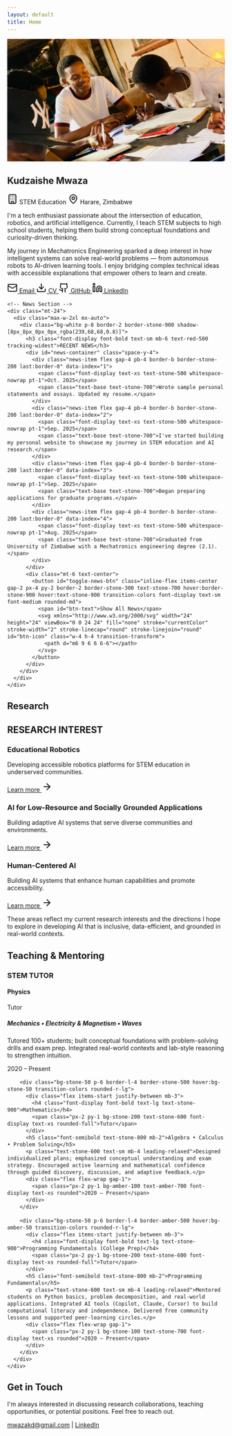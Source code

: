 ```yaml
---
layout: default
title: Home
---
```


<!-- Hero Section - Exact jerrygao.me layout -->
<section id="about" class="pt-32 pb-20 px-8">
  <div class="max-w-5xl mx-auto">
    <div class="grid md:grid-cols-12 gap-x-12 gap-y-8 items-start">
      <!-- Left Column - Avatar -->
      <div class="md:col-span-4">
        <div class="sticky top-28">
          <img src="/assets/images/tutor5.jpg" alt="A portrait of Kudzaishe Mwaza" class="rounded-lg shadow-xl w-full border-4 border-white">
        </div>
      </div>
      <!-- Right Column - Main Info -->
      <div class="md:col-span-8">
        <h1 class="text-6xl md:text-7xl font-bold mb-4 leading-none">Kudzaishe Mwaza</h1>
        <div class="flex flex-wrap items-center gap-x-6 gap-y-2 text-stone-600 mb-8">
          <span class="flex items-center gap-2">
            <svg xmlns="http://www.w3.org/2000/svg" width="24" height="24" viewBox="0 0 24 24" fill="none" stroke="currentColor" stroke-width="2" stroke-linecap="round" stroke-linejoin="round" class="w-4 h-4">
              <path d="M12 10h.01"></path>
              <path d="M12 14h.01"></path>
              <path d="M12 6h.01"></path>
              <path d="M16 10h.01"></path>
              <path d="M16 14h.01"></path>
              <path d="M16 6h.01"></path>
              <path d="M8 10h.01"></path>
              <path d="M8 14h.01"></path>
              <path d="M8 6h.01"></path>
              <path d="M9 22v-3a1 1 0 0 1 1-1h4a1 1 0 0 1 1 1v3"></path>
              <rect x="4" y="2" width="16" height="20" rx="2"></rect>
            </svg>
            <span class="font-display text-sm">STEM Education</span>
          </span>
          <span class="flex items-center gap-2">
            <svg xmlns="http://www.w3.org/2000/svg" width="24" height="24" viewBox="0 0 24 24" fill="none" stroke="currentColor" stroke-width="2" stroke-linecap="round" stroke-linejoin="round" class="w-4 h-4">
              <path d="M20 10c0 4.993-5.539 10.193-7.399 11.799a1 1 0 0 1-1.202 0C9.539 20.193 4 14.993 4 10a8 8 0 0 1 16 0"></path>
              <circle cx="12" cy="10" r="3"></circle>
            </svg>
            <span class="font-display text-sm">Harare, Zimbabwe</span>
          </span>
        </div>
        <div class="prose prose-lg prose-stone max-w-none">
          <p class="mb-2">
            I'm a tech enthusiast passionate about the intersection of education, robotics, and artificial intelligence. Currently, I teach STEM subjects to high school students, helping them build strong conceptual foundations and curiosity-driven thinking.
          </p>
          <p>
            My journey in Mechatronics Engineering sparked a deep interest in how intelligent systems can solve real-world problems — from autonomous robots to AI-driven learning tools. I enjoy bridging complex technical ideas with accessible explanations that empower others to learn and create.
          </p>
        </div>
        <div class="flex flex-wrap gap-4 mt-10">
          <a id="email-btn" href="mailto:mwazakd@gmail.com" data-email="mwazakd@gmail.com" class="inline-flex items-center gap-2 px-5 py-2.5 bg-red-500 text-white hover:bg-red-600 transition-colors font-display text-sm font-medium rounded-md shadow-md" aria-describedby="email-copy-status">
            <svg xmlns="http://www.w3.org/2000/svg" width="24" height="24" viewBox="0 0 24 24" fill="none" stroke="currentColor" stroke-width="2" stroke-linecap="round" stroke-linejoin="round" class="w-4 h-4">
              <path d="m22 7-8.991 5.727a2 2 0 0 1-2.009 0L2 7"></path>
              <rect x="2" y="4" width="20" height="16" rx="2"></rect>
            </svg>
            <span id="email-text" class="inline-block w-12 text-center">Email</span>
          </a>
          <span id="email-copy-status" class="sr-only" aria-live="polite"></span>
          <a href="/assets/mwazakd_cv.pdf" target="_blank" rel="noopener" class="inline-flex items-center gap-2 px-5 py-2.5 border-2 border-stone-900 text-stone-900 hover:bg-stone-900 hover:text-white transition-colors font-display text-sm font-medium rounded-md shadow-md">
            <svg xmlns="http://www.w3.org/2000/svg" width="24" height="24" viewBox="0 0 24 24" fill="none" stroke="currentColor" stroke-width="2" stroke-linecap="round" stroke-linejoin="round" class="w-4 h-4">
              <path d="M12 15V3"></path>
              <path d="M21 15v4a2 2 0 0 1-2 2H5a2 2 0 0 1-2-2v-4"></path>
              <path d="m7 10 5 5 5-5"></path>
            </svg>
            CV
          </a>
          <a href="https://github.com/mwazakd" target="_blank" rel="noopener" class="inline-flex items-center gap-2 px-5 py-2.5 border-2 border-stone-300 text-stone-700 hover:border-stone-900 transition-colors font-display text-sm font-medium rounded-md shadow-md">
            <svg xmlns="http://www.w3.org/2000/svg" width="24" height="24" viewBox="0 0 24 24" fill="none" stroke="currentColor" stroke-width="2" stroke-linecap="round" stroke-linejoin="round" class="w-4 h-4">
              <path d="M15 22v-4a4.8 4.8 0 0 0-1-3.5c3 0 6-2 6-5.5.08-1.25-.27-2.48-1-3.5.28-1.15.28-2.35 0-3.5 0 0-1 0-3 1.5-2.64-.5-5.36-.5-8 0C6 2 5 2 5 2c-.3 1.15-.3 2.35 0 3.5A5.403 5.403 0 0 0 4 9c0 3.5 3 5.5 6 5.5-.39.49-.68 1.05-.85 1.65-.17.6-.22 1.23-.15 1.85v4"></path>
              <path d="M9 18c-4.51 2-5-2-7-2"></path>
            </svg>
            GitHub
          </a>
          <a href="https://www.linkedin.com/in/kudzaishe-mwaza-3630a42a2" target="_blank" rel="noopener" class="inline-flex items-center gap-2 px-5 py-2.5 border-2 border-stone-300 text-stone-700 hover:border-stone-900 transition-colors font-display text-sm font-medium rounded-md shadow-md">
            <svg xmlns="http://www.w3.org/2000/svg" width="24" height="24" viewBox="0 0 24 24" fill="none" stroke="currentColor" stroke-width="2" stroke-linecap="round" stroke-linejoin="round" class="w-4 h-4">
              <path d="M16 8a6 6 0 0 1 6 6v7h-4v-7a2 2 0 0 0-2-2 2 2 0 0 0-2 2v7h-4v-7a6 6 0 0 1 6-6z"></path>
              <rect x="2" y="9" width="4" height="12"></rect>
              <circle cx="4" cy="4" r="2"></circle>
            </svg>
            LinkedIn
          </a>
        </div>
      </div>
    </div>
    
    <!-- News Section -->
    <div class="mt-24">
      <div class="max-w-2xl mx-auto">
        <div class="bg-white p-8 border-2 border-stone-900 shadow-[8px_8px_0px_0px_rgba(239,68,68,0.8)]">
          <h3 class="font-display font-bold text-sm mb-6 text-red-500 tracking-widest">RECENT NEWS</h3>
          <div id="news-container" class="space-y-4">
            <div class="news-item flex gap-4 pb-4 border-b border-stone-200 last:border-0" data-index="1">
              <span class="font-display text-xs text-stone-500 whitespace-nowrap pt-1">Oct. 2025</span>
              <span class="text-base text-stone-700">Wrote sample personal statements and essays. Updated my resume.</span>
            </div>
            <div class="news-item flex gap-4 pb-4 border-b border-stone-200 last:border-0" data-index="2">
              <span class="font-display text-xs text-stone-500 whitespace-nowrap pt-1">Sep. 2025</span>
              <span class="text-base text-stone-700">I've started building my personal website to showcase my journey in STEM education and AI research.</span>
            </div>
            <div class="news-item flex gap-4 pb-4 border-b border-stone-200 last:border-0" data-index="3">
              <span class="font-display text-xs text-stone-500 whitespace-nowrap pt-1">Sep. 2025</span>
              <span class="text-base text-stone-700">Began preparing applications for graduate programs.</span>
            </div>
            <div class="news-item flex gap-4 pb-4 border-b border-stone-200 last:border-0" data-index="4">
              <span class="font-display text-xs text-stone-500 whitespace-nowrap pt-1">Aug. 2025</span>
              <span class="text-base text-stone-700">Graduated from University of Zimbabwe with a Mechatronics engineering degree (2.1).</span>
            </div>
          </div>
          <div class="mt-6 text-center">
            <button id="toggle-news-btn" class="inline-flex items-center gap-2 px-4 py-2 border-2 border-stone-300 text-stone-700 hover:border-stone-900 hover:text-stone-900 transition-colors font-display text-sm font-medium rounded-md">
              <span id="btn-text">Show All News</span>
              <svg xmlns="http://www.w3.org/2000/svg" width="24" height="24" viewBox="0 0 24 24" fill="none" stroke="currentColor" stroke-width="2" stroke-linecap="round" stroke-linejoin="round" id="btn-icon" class="w-4 h-4 transition-transform">
                <path d="m6 9 6 6 6-6"></path>
              </svg>
            </button>
          </div>
        </div>
      </div>
    </div>
  </div>
</section>

<!-- Research Section -->
<section id="research" class="py-20 px-8 bg-white">
  <div class="max-w-7xl mx-auto">
    <h2 class="text-4xl font-bold mb-12 text-center">Research</h2>
    <div class="grid lg:grid-cols-12 gap-8">
      <div class="lg:col-span-2">
         <h2 class="font-display font-bold text-sm text-red-500 lg:sticky lg:top-32">RESEARCH INTEREST</h2>
      </div>
      <div class="lg:col-span-10">
         <div class="grid md:grid-cols-2 lg:grid-cols-3 gap-8">
           <div class="group flex">
             <div class="p-8 bg-stone-50 border-l-4 border-red-500 hover:bg-red-50 transition-colors rounded-r-lg flex flex-col h-full w-full">
               <h3 class="font-display font-bold text-xl mb-3">Educational Robotics</h3>
               <p class="text-stone-600 leading-relaxed mb-4 flex-grow">Developing accessible robotics platforms for STEM education in underserved communities.</p>
               <a href="/research" class="inline-flex items-center gap-2 font-display text-sm font-medium text-red-500 hover:text-red-600 mt-auto">
                 Learn more 
                 <svg xmlns="http://www.w3.org/2000/svg" width="24" height="24" viewBox="0 0 24 24" fill="none" stroke="currentColor" stroke-width="2" stroke-linecap="round" stroke-linejoin="round" class="w-3.5 h-3.5">
                   <path d="M5 12h14"></path>
                   <path d="m12 5 7 7-7 7"></path>
                 </svg>
               </a>
             </div>
           </div>
            <div class="group flex">
              <div class="p-8 bg-stone-50 border-l-4 border-stone-500 hover:bg-stone-50 transition-colors rounded-r-lg flex flex-col h-full w-full">
                <h3 class="font-display font-bold text-xl mb-3">AI for Low-Resource and Socially Grounded Applications</h3>
                <p class="text-stone-600 leading-relaxed mb-4 flex-grow">Building adaptive AI systems that serve diverse communities and environments.</p>
                <a href="/research" class="inline-flex items-center gap-2 font-display text-sm font-medium text-stone-500 hover:text-stone-600 mt-auto">
                  Learn more 
                  <svg xmlns="http://www.w3.org/2000/svg" width="24" height="24" viewBox="0 0 24 24" fill="none" stroke="currentColor" stroke-width="2" stroke-linecap="round" stroke-linejoin="round" class="w-3.5 h-3.5">
                    <path d="M5 12h14"></path>
                    <path d="m12 5 7 7-7 7"></path>
                  </svg>
                </a>
              </div>
            </div>
           <div class="group flex">
             <div class="p-8 bg-stone-50 border-l-4 border-amber-500 hover:bg-amber-50 transition-colors rounded-r-lg flex flex-col h-full w-full">
               <h3 class="font-display font-bold text-xl mb-3">Human-Centered AI</h3>
               <p class="text-stone-600 leading-relaxed mb-4 flex-grow">Building AI systems that enhance human capabilities and promote accessibility.</p>
               <a href="/research" class="inline-flex items-center gap-2 font-display text-sm font-medium text-amber-500 hover:text-amber-600 mt-auto">
                 Learn more 
                 <svg xmlns="http://www.w3.org/2000/svg" width="24" height="24" viewBox="0 0 24 24" fill="none" stroke="currentColor" stroke-width="2" stroke-linecap="round" stroke-linejoin="round" class="w-3.5 h-3.5">
                   <path d="M5 12h14"></path>
                   <path d="m12 5 7 7-7 7"></path>
                 </svg>
               </a>
             </div>
           </div>
        </div>
      </div>
    </div>
  </div>
  <div class="max-w-3xl mx-auto text-center mt-8">
    <p class="text-stone-600 leading-relaxed">
      These areas reflect my current research interests and the directions I hope to explore in developing AI that is inclusive, data-efficient, and grounded in real-world contexts.
    </p>
  </div>
</section>

<!-- Teaching Section -->
<section id="teaching" class="py-20 px-8 bg-white">
  <div class="max-w-6xl mx-auto">
    <h2 class="text-4xl font-bold mb-12 text-center">Teaching & Mentoring</h2>
    <!-- STEM Tutor Section -->
    <div class="mb-16">
      <h3 class="font-display font-bold text-sm text-red-500 mb-8 tracking-widest text-center">STEM TUTOR</h3>
      <div class="grid md:grid-cols-2 lg:grid-cols-3 gap-6">
        <div class="bg-stone-50 p-6 border-l-4 border-red-500 hover:bg-red-50 transition-colors rounded-r-lg">
          <div class="flex items-start justify-between mb-3">
            <h4 class="font-display font-bold text-lg text-stone-900">Physics</h4>
            <span class="px-2 py-1 bg-stone-200 text-stone-600 font-display text-xs rounded-full">Tutor</span>
          </div>
          <h5 class="font-semibold text-stone-800 mb-2">Mechanics • Electricity & Magnetism • Waves</h5>
          <p class="text-stone-600 text-sm mb-4 leading-relaxed">Tutored 100+ students; built conceptual foundations with problem-solving drills and exam prep. Integrated real-world contexts and lab-style reasoning to strengthen intuition.</p>
          <div class="flex flex-wrap gap-1">
            <span class="px-2 py-1 bg-red-100 text-red-700 font-display text-xs rounded">2020 – Present</span>
          </div>
        </div>
        
        <div class="bg-stone-50 p-6 border-l-4 border-stone-500 hover:bg-stone-50 transition-colors rounded-r-lg">
          <div class="flex items-start justify-between mb-3">
            <h4 class="font-display font-bold text-lg text-stone-900">Mathematics</h4>
            <span class="px-2 py-1 bg-stone-200 text-stone-600 font-display text-xs rounded-full">Tutor</span>
          </div>
          <h5 class="font-semibold text-stone-800 mb-2">Algebra • Calculus • Problem Solving</h5>
          <p class="text-stone-600 text-sm mb-4 leading-relaxed">Designed individualized plans; emphasized conceptual understanding and exam strategy. Encouraged active learning and mathematical confidence through guided discovery, discussion, and adaptive feedback.</p>
          <div class="flex flex-wrap gap-1">
            <span class="px-2 py-1 bg-amber-100 text-amber-700 font-display text-xs rounded">2020 – Present</span>
          </div>
        </div>
        
        <div class="bg-stone-50 p-6 border-l-4 border-amber-500 hover:bg-amber-50 transition-colors rounded-r-lg">
          <div class="flex items-start justify-between mb-3">
            <h4 class="font-display font-bold text-lg text-stone-900">Programming Fundamentals (College Prep)</h4>
            <span class="px-2 py-1 bg-stone-200 text-stone-600 font-display text-xs rounded-full">Tutor</span>
          </div>
          <h5 class="font-semibold text-stone-800 mb-2">Programming Fundamentals</h5>
          <p class="text-stone-600 text-sm mb-4 leading-relaxed">Mentored students on Python basics, problem decomposition, and real-world applications. Integrated AI tools (Copilot, Claude, Cursor) to build computational literacy and independence. Delivered free community lessons and supported peer-learning circles.</p>
          <div class="flex flex-wrap gap-1">
            <span class="px-2 py-1 bg-stone-100 text-stone-700 font-display text-xs rounded">2020 – Present</span>
          </div>
        </div>
      </div>
    </div>
    
    
  </div>
</section>

<!-- Contact Section -->
<section id="contact" class="py-20 px-8 bg-stone-50">
  <div class="max-w-4xl mx-auto text-center">
    <h2 class="text-4xl font-bold mb-8">Get in Touch</h2>
    <p class="text-lg text-stone-600 mb-8">
      I'm always interested in discussing research collaborations, teaching opportunities, or potential positions. Feel free to reach out.
    </p>
    <div class="flex justify-center space-x-6">
      <a href="mailto:mwazakd@gmail.com" class="text-blue-600 hover:text-blue-800">mwazakd@gmail.com</a>
      <span class="text-stone-400">|</span>
      <a href="https://www.linkedin.com/in/kudzaishe-mwaza-3630a42a2" class="text-blue-600 hover:text-blue-800">LinkedIn</a>
    </div>
  </div>
</section>

<script>
// News toggle functionality
document.addEventListener('DOMContentLoaded', function() {
  // Copy-to-clipboard on Email button (uses Clipboard API with fallback)
  const emailBtn = document.getElementById('email-btn');
  const emailStatus = document.getElementById('email-copy-status');
  if (emailBtn) {
    const emailText = document.getElementById('email-text');
    emailBtn.addEventListener('click', async function (e) {
      e.preventDefault();
      const original = emailText.textContent.trim();
      const email = emailBtn.getAttribute('data-email') || 'mwazakd@gmail.com';
      try {
        if (navigator.clipboard && navigator.clipboard.writeText) {
          await navigator.clipboard.writeText(email);
        } else {
          const ta = document.createElement('textarea');
          ta.value = email;
          ta.setAttribute('readonly', '');
          ta.style.position = 'absolute';
          ta.style.left = '-9999px';
          document.body.appendChild(ta);
          ta.select();
          document.execCommand('copy');
          document.body.removeChild(ta);
        }
        emailText.textContent = 'Copied!';
        if (emailStatus) emailStatus.textContent = 'Email copied to clipboard.';
        setTimeout(() => {
          emailText.textContent = original;
          if (emailStatus) emailStatus.textContent = '';
        }, 1200);
      } catch (err) {
        // On failure, fall back to opening mail client
        window.location.href = emailBtn.getAttribute('href');
      }
    });
  }
  const toggleBtn = document.getElementById('toggle-news-btn');
  const btnText = document.getElementById('btn-text');
  const btnIcon = document.getElementById('btn-icon');
  const newsItems = document.querySelectorAll('.news-item');
  let isExpanded = false;

  if (toggleBtn) {
    toggleBtn.addEventListener('click', function() {
      isExpanded = !isExpanded;

      newsItems.forEach((item, index) => {
        if (index >= 4) {
          if (isExpanded) {
            item.classList.remove('hidden');
          } else {
            item.classList.add('hidden');
          }
        }
      });

      // Update button text and icon
      if (isExpanded) {
        btnText.textContent = 'Show Less';
        btnIcon.style.transform = 'rotate(180deg)';
      } else {
        btnText.textContent = 'Show All News';
        btnIcon.style.transform = 'rotate(0deg)';
      }
    });
  }
});
</script>